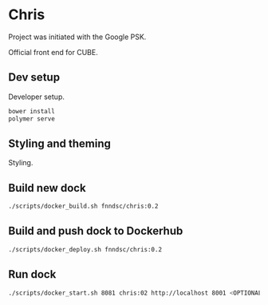 # Chris

Project was initiated with the Google PSK.

Official front end for CUBE.

## Dev setup

Developer setup.

``` bash
bower install
polymer serve
```

## Styling and theming

Styling.

## Build new dock

``` bash
./scripts/docker_build.sh fnndsc/chris:0.2
```

## Build and push dock to Dockerhub

``` bash
./scripts/docker_deploy.sh fnndsc/chris:0.2
```

## Run dock

``` bash
./scripts/docker_start.sh 8081 chris:02 http://localhost 8001 <OPTIONAL:CUBE_IP, i.e. http://localhost> <OPTIONAL:CUBE_PORT, i.e. 8000>
```